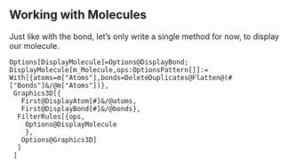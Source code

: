 <a id="working-with-molecules" style="width:0;height:0;margin:0;padding:0;">&zwnj;</a>

## Working with Molecules

Just like with the bond, let’s only write a single method for now, to display our molecule.

	Options[DisplayMolecule]=Options@DisplayBond;
	DisplayMolecule[m_Molecule,ops:OptionsPattern[]]:=
	With[{atoms=m["Atoms"],bonds=DeleteDuplicates@Flatten@(#["Bonds"]&/@m["Atoms"])},
	 Graphics3D[{
	   First@DisplayAtom[#]&/@atoms,
	   First@DisplayBond[#]&/@bonds},
	  FilterRules[{ops,
	    Options@DisplayMolecule
	    },
	   Options@Graphics3D]
	  ]
	 ]